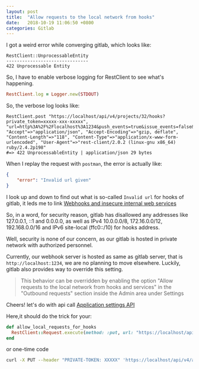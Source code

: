 ```yaml
---
layout: post
title:  "Allow requests to the local network from hooks"
date:   2018-10-19 11:06:50 +0800
categories: Gitlab
---
```


I got a weird error while converging gitlab, which looks like:

```console
RestClient::UnprocessableEntity
-------------------------------
422 Unprocessable Entity
```
So, I have to enable verbose logging for RestClient to see what's happening.
```ruby
RestClient.log = Logger.new(STDOUT)
```
So, the verbose log looks like:
```output
RestClient.post "https://localhost/api/v4/projects/32/hooks?private_token=xxxxx-xxx-xxxxx", "url=http%3A%2F%2Flocalhost%3A1234&push_events=true&issue_events=false&merge_requests_events=true&tag_push_events=false", "Accept"=>"application/json", "Accept-Encoding"=>"gzip, deflate", "Content-Length"=>"118", "Content-Type"=>"application/x-www-form-urlencoded", "User-Agent"=>"rest-client/2.0.2 (linux-gnu x86_64) ruby/2.4.2p198"
#=> 422 UnprocessableEntity | application/json 29 bytes
```
When I replay the request with `postman`, the error is actually like:
```json
{
    "error": "Invalid url given"
}
```
I look up and down to find out what is so-called `Invalid url` for hooks of gitlab, it leds me to link [Webhooks and insecure internal web services][Webhooks]

So, in a word, for security reason, gitlab has disallowed any addresses like 127.0.0.1, ::1 and 0.0.0.0, as well as IPv4 10.0.0.0/8, 172.16.0.0/12, 192.168.0.0/16 and IPv6 site-local (ffc0::/10) for hooks address.

Well, security is none of our concern, as our gitlab is hosted in private network with authorized personnel.

Currently, our webhook server is hosted as same as gitlab server, that is `http://localhost:1234`, we are no planning to move elsewhere. Luckily, gitlab also provides way to override this setting.

>This behavior can be overridden by enabling the option "Allow requests to the local network from hooks and services" in the "Outbound requests" section inside the Admin area under Settings

Cheers! let's do with api call [Application settings API][apis]

Here,it should do the trick for your:
```ruby
def allow_local_requests_for_hooks
  RestClient::Request.execute(method: :put, url: "https://localhost/api/v4/application/settings",headers: { params: { private_token: 'xxxxx-xxx-xxxxx-xxx', allow_local_requests_from_hooks_and_services: true }, accept: :json }, verify_ssl: false)
end

```
or one-time code
```bash
curl -X PUT --header "PRIVATE-TOKEN: XXXXX" 'https://localhost/api/v4/application/settings?allow_local_requests_from_hooks_and_services=true'
```
[Webhooks]: https://docs.gitlab.com/ee/security/webhooks.html
[apis]: https://docs.gitlab.com/ee/api/settings.html
